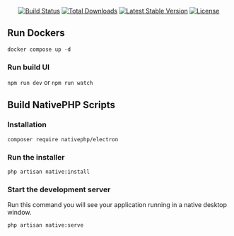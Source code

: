 

<p align="center">
<a href="https://github.com/laravel/framework/actions"><img src="https://github.com/laravel/framework/workflows/tests/badge.svg" alt="Build Status"></a>
<a href="https://packagist.org/packages/laravel/framework"><img src="https://img.shields.io/packagist/dt/laravel/framework" alt="Total Downloads"></a>
<a href="https://packagist.org/packages/laravel/framework"><img src="https://img.shields.io/packagist/v/laravel/framework" alt="Latest Stable Version"></a>
<a href="https://packagist.org/packages/laravel/framework"><img src="https://img.shields.io/packagist/l/laravel/framework" alt="License"></a>
</p>

## Run Dockers
```
docker compose up -d
```

### Run build UI
`npm run dev` or `npm run watch`

## Build NativePHP Scripts

### Installation
```
composer require nativephp/electron
```
### Run the installer
```
php artisan native:install
```

### Start the development server
Run this command you will see your application running in a native desktop window.
```
php artisan native:serve
```
